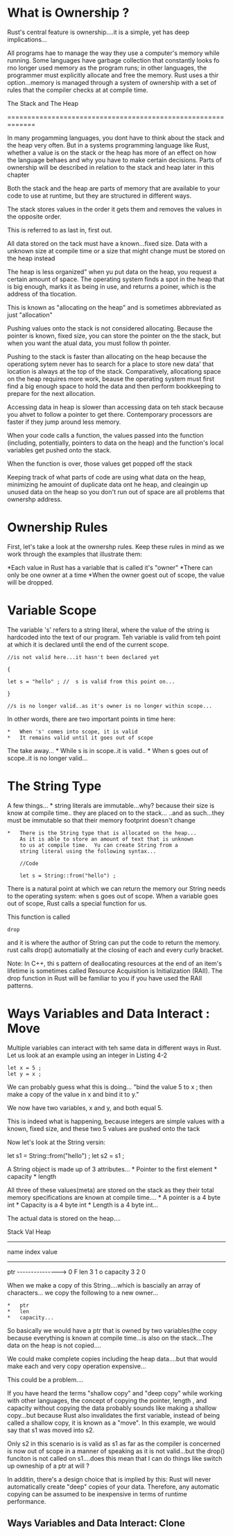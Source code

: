 What is Ownership ?
====================================================
Rust's central feature is ownership....it is a simple, yet
has deep implications...



All programs hae to manage the way they use a computer's memory while
running.  Some languages have garbage collection that constantly
looks fo rno longer used memory as the program runs; in other languages,
the programmer must explicitly allocate and free the memory.
Rust uses a thir option...memory is managed through a system of 
ownership with a set of rules that the compiler checks at 
at compile time.  




The Stack and The Heap

=============================================================


In many progamming languages, you dont have to think about the stack
and the heap very often.  But in a systems programming language
like Rust, whether a value is on the stack or the heap has more 
of an effect on how the language behaes and why you have to make certain
decisions.  Parts of ownership will be described in relation to the
stack and heap later in this chapter



Both the stack and the heap are parts of memory that are available
to your code to use at runtime, but they are structured in different ways.

The stack stores values in the order  it gets them and removes
the values in the opposite order.

This is referred to as last in, first out.


All data stored on the tack must have a known...fixed size.
Data with a unknown size at compile time or a size that might
change must be stored on the heap instead


The heap is less organized" when yu put data on the heap, you request
a certain amount of space.  The operating system finds a spot in 
the heap that is big enough, marks it as being in use, and returns 
a poiner, which is the address of tha tlocation.

This is known as "allocating on the heap" and is sometimes abbreviated
as just "allocation"

Pushing values onto the stack is not considered allocating.  Because the 
pointer is known, fixed size, you can store the pointer on the
the stack, but when you want the atual data, you must follow th pointer.


Pushing to the stack is faster than allocating on the heap because the
operationg sytem never has to search for a place to store new data'
that location is always at the top of the stack.  Comparatively, allocationg
space on the heap requires more work, beause the operating
system must first find a big enough space to hold the data and then perform bookkeeping
to prepare for the next allocation.



Accessing data in heap is slower than accessing data on teh stack
because you ahvet to follow a pointer to get there.  Contemporary
processors are faster if they jump around less  memory.



When your code calls a function, the values passed into the function
(including, potentially, pointers to data on the heap) and the function's
local variables get pushed onto the stack.

When the function is over, those values get popped off the stack

Keeping track of what parts of code are using what data on  the heap, minimizing he
amouint of duplicate data ont he heap, and cleaingin up unused data on the heap so you
don't run out of space are all problems that ownershp address.







Ownership Rules
======================================
First, let's take a look at the ownershp rules.  Keep these
rules in mind as we work through the examples that 
illustrate them:

*Each value in Rust has a variable that  is called it's "owner"
*There can only be one owner at a time
*When the owner goest out of scope, the value will be dropped.


Variable Scope
=============================================

The variable 's' refers to a string literal, where the value
of the string is hardcoded into the text of our program.
Teh variable is valid from teh point at which it is declared
until the end of the current scope.

	//is not valid here...it hasn't been declared yet

	{

	let s = "hello" ; //  s is valid from this point on...

	}

	//s is no longer valid..as it's owner is no longer within scope...


In other words, there are two important points in time here:

	*	When 's' comes into scope, it is valid
	*	It remains valid until it goes out of scope


The take away...
	*	While s is in scope..it is valid..
	*	When s goes out of scope..it is no longer valid...



The String Type
============================================
A few things...
	*	string literals are immutable...why?
		because their size is know at compile time..
		they are placed on to the stack...
		..and as such...they must be immutable so that their
		memory footprint doesn't change

	*	There is the String type that is allocated on the heap...
		As it is able to store an amount of text that is unknown
		to us at compile time.  Yu can create String from a 
		string literal using the following syntax...

		//Code

		let s = String::from("hello") ;



There is a natural point at which we can return the memory our String needs
to the operating system:  when s goes out of scope.  When a variable goes 
out of scope, Rust calls a special function for us.

This function is called 

	drop

and it is where the author of String can put the code to return
the memory.  rust calls drop() automatially at the closing 
of each and every curly bracket.


Note:  In C++, thi s pattern of deallocating resources at the end of an item's
lifetime is sometimes called Resource Acquisition is Initialization (RAII).
The drop function in Rust will be familiar to you if you have used the RAII 
patterns.


Ways Variables and Data Interact : Move
=========================================================
Multiple variables can interact with teh same data in different ways in 
Rust.  Let us look at an example using an integer in Listing 4-2

	let x = 5 ;
	let y = x ;


We can probably guess what this is doing...
"bind the value  5 to x ; then make a copy of the value in 
x and bind it to y."

We now have two variables, x and y, and both equal 5.

This is indeed what is happening, because integers are simple values with a known, fixed
size, and these two 5 values are pushed onto the tack 


Now let's look at the String versin:

let s1 = String::from("hello") ;
let s2 = s1 ;


A String object is made up of 3 attributes...
	*	Pointer to the first element 
	*	capacity
	*	length

All three of these values(meta) are stored on the stack
as they their total memory specifications are known 
at compile time....
	*	A pointer is a 4 byte int
	*	Capacity is a 4 byte int
	*	Length is a 4 byte int...

The actual data is stored on the heap....


Stack 	Val		Heap
-----	----		------
name			index  value
----	----		-------------
ptr 	---------------> 0	F
len      3		 1      o
capacity 3               2      0



When we make a copy of this String....which is bascially an array of characters...
we copy the following to a new owner...

	*	ptr
	*	len
	*	capacity...

So basically we would have a ptr that is owned by two variables(the copy because
everything is known at compile time...is also on the stack...The data on the 
heap is not copied....


We could make complete copies including the heap data....but that would make each
and very copy operation expensive...





This could be a problem....


If you have heard the terms "shallow copy" and "deep copy" while working with
other languages, the concept of copying the pointer, length , and capacity
without copying the data probably sounds like making a shallow copy...but
because Rust also invalidates the first variable, instead of being called a
shallow copy, it is known as a "move".  In this example, we would say that 
s1 was moved into s2.

Only s2 in this scenario is is valid as s1 as far as the compiler is concerned
is now out of scope in a manner of speaking as it is not valid...but the 
drop() funciton is not called on s1....does this mean that I can do things like
switch up owneship of a ptr at will ?

In additin, there's a design choice that is implied by this:  Rust will never
automatically create "deep" copies of your data.  Therefore, any automatic
copying can be assumed to be inexpensive in terms of runtime performance.



Ways Variables and Data Interact: Clone
------------------------------------------------------













